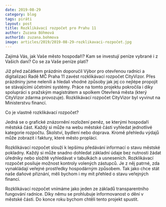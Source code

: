 ```yaml
---
date: 2019-08-29
category: blog
tags: piráti
layout: post
title: Rozklikávací rozpočet pro Prahu 11
author: Zuzana Böhmová
authorId: zuzana.bohmova
image: articles/2019/2019-08-29-rozklikavaci-rozpočet.jpg
---
```


Zajímá Vás, jak Vaše město hospodaří? Kam se investují peníze vybrané i z Vašich daní? Co se za Vaše peníze platí?

Již před začátkem prázdnin doporučil Výbor pro otevřenou radnici a digitalizaci Radě MČ Praha 11 zavést rozklikávací rozpočet CityVizor. Přes prázdniny jsme nelenili a hledali vhodné způsoby jak jej co nejlépe propojit se stávajícími účetními systémy. Práce na tomto projektu pokročila i díky spolupráci s pražským magistrátem a spolkem Otevřená města (který CityVizor zdarma provozuje). Rozklikávací rozpočet CityVizor byl vyvinut na Ministerstvu financí.



Co je vlastně rozklikávací rozpočet?

Jedná se o grafické znázornění rozložení peněz, se kterými hospodaří městská část. Každý si může na webu městské části vyhledat jednotlivé kategorie rozpočtu. Školství, bydlení nebo doprava.  Kromě přehledu výdajů může zobrazit i faktury, které město proplácí.

Rozklikávací rozpočet slouží k lepšímu předávání informací o stavu městské pokladny. Každý si může snadno dohledat základní údaje bez nutnosti žádat úředníky nebo složitě vyhledávat v tabulkách a usneseních.  Rozklikávací rozpočet posiluje možnost kontroly volených zástupců. Je z něj patrné, zda vynakládají veřejné prostředky hospodárným způsobem. Tak jako chce stát naše daňové přiznání, měli bychom i my mít přehled o stavu veřejných financí.


Rozklikávací rozpočet vnímáme jako jeden ze základů transparentního fungování radnice. Díky němu se prohlubuje informovanost o dění v městské části. Do konce roku bychom chtěli tento projekt spustit. 

